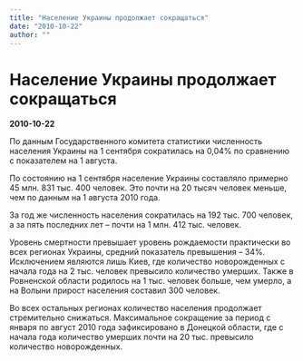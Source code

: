```yaml
---
title: "Население Украины продолжает сокращаться"
date: "2010-10-22"
author: ""
---
```


# Население Украины продолжает сокращаться

**2010-10-22** 

По данным Государственного комитета статистики численность населения Украины на 1 сентября сократилась на 0,04% по сравнению с показателем на 1 августа.

По состоянию на 1 сентября население Украины составляло примерно 45 млн. 831 тыс. 400 человек. Это почти на 20 тысяч человек меньше, чем по данным на 1 августа 2010 года.

За год же численность населения сократилась на 192 тыс. 700 человек, а за пять последних лет – почти на 1 млн. 412 тыс. человек.

Уровень смертности превышает уровень рождаемости практически во всех регионах Украины, средний показатель превышения – 34%. Исключением являются лишь Киев, где количество новорожденных с начала года на 2 тыс. человек превысило количество умерших. Также в Ровненской области родилось на 1 тыс. человек больше, чем умерло, а на Волыни прирост населения составил 300 человек.

Во всех остальных регионах количество населения продолжает стремительно снижаться. Максимальное сокращение за период с января по август 2010 года зафиксировано в Донецкой области, где с начала года количество умерших почти на 20 тыс. превысило количество новорожденных.